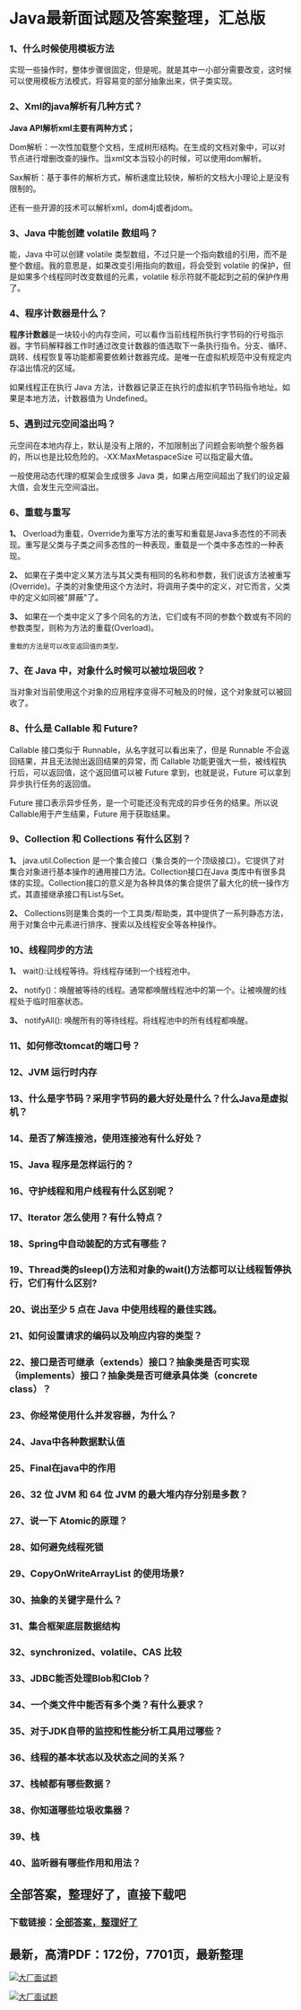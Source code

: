 # Java最新面试题及答案整理，汇总版







### 1、什么时候使用模板方法

实现一些操作时，整体步骤很固定，但是呢。就是其中一小部分需要改变，这时候可以使用模板方法模式，将容易变的部分抽象出来，供子类实现。


### 2、Xml的java解析有几种方式？

**Java API解析xml主要有两种方式；**

Dom解析：一次性加载整个文档，生成树形结构。在生成的文档对象中，可以对节点进行增删改查的操作。当xml文本当较小的时候，可以使用dom解析。

Sax解析：基于事件的解析方式，解析速度比较快，解析的文档大小理论上是没有限制的。

还有一些开源的技术可以解析xml，dom4j或者jdom。


### 3、Java 中能创建 volatile 数组吗？

能，Java 中可以创建 volatile 类型数组，不过只是一个指向数组的引用，而不是整个数组。我的意思是，如果改变引用指向的数组，将会受到 volatile 的保护，但是如果多个线程同时改变数组的元素，volatile 标示符就不能起到之前的保护作用了。


### 4、程序计数器是什么？

**程序计数器**是一块较小的内存空间，可以看作当前线程所执行字节码的行号指示器。字节码解释器工作时通过改变计数器的值选取下一条执行指令。分支、循环、跳转、线程恢复等功能都需要依赖计数器完成。是唯一在虚拟机规范中没有规定内存溢出情况的区域。

如果线程正在执行 Java 方法，计数器记录正在执行的虚拟机字节码指令地址。如果是本地方法，计数器值为 Undefined。


### 5、遇到过元空间溢出吗？

元空间在本地内存上，默认是没有上限的，不加限制出了问题会影响整个服务器的，所以也是比较危险的。-XX:MaxMetaspaceSize 可以指定最大值。

一般使用动态代理的框架会生成很多 Java 类，如果占用空间超出了我们的设定最大值，会发生元空间溢出。


### 6、重载与重写

**1、** Overload为重载，Override为重写方法的重写和重载是Java多态性的不同表现。重写是父类与子类之间多态性的一种表现，重载是一个类中多态性的一种表现。

**2、** 如果在子类中定义某方法与其父类有相同的名称和参数，我们说该方法被重写 (Override)。子类的对象使用这个方法时，将调用子类中的定义，对它而言，父类中的定义如同被"屏蔽"了。

**3、** 如果在一个类中定义了多个同名的方法，它们或有不同的参数个数或有不同的参数类型，则称为方法的重载(Overload)。

```
重载的方法是可以改变返回值的类型。
```


### 7、在 Java 中，对象什么时候可以被垃圾回收？

当对象对当前使用这个对象的应用程序变得不可触及的时候，这个对象就可以被回收了。


### 8、什么是 Callable 和 Future?

Callable 接口类似于 Runnable，从名字就可以看出来了，但是 Runnable 不会返回结果，并且无法抛出返回结果的异常，而 Callable 功能更强大一些，被线程执行后，可以返回值，这个返回值可以被 Future 拿到，也就是说，Future 可以拿到异步执行任务的返回值。

Future 接口表示异步任务，是一个可能还没有完成的异步任务的结果。所以说 Callable用于产生结果，Future 用于获取结果。


### 9、Collection 和 Collections 有什么区别？

**1、** java.util.Collection 是一个集合接口（集合类的一个顶级接口）。它提供了对集合对象进行基本操作的通用接口方法。Collection接口在Java 类库中有很多具体的实现。Collection接口的意义是为各种具体的集合提供了最大化的统一操作方式，其直接继承接口有List与Set。

**2、** Collections则是集合类的一个工具类/帮助类，其中提供了一系列静态方法，用于对集合中元素进行排序、搜索以及线程安全等各种操作。


### 10、线程同步的方法

**1、** wait():让线程等待。将线程存储到一个线程池中。

**2、** notify()：唤醒被等待的线程。通常都唤醒线程池中的第一个。让被唤醒的线程处于临时阻塞状态。

**3、** notifyAll(): 唤醒所有的等待线程。将线程池中的所有线程都唤醒。


### 11、如何修改tomcat的端口号？
### 12、JVM 运行时内存
### 13、什么是字节码？采用字节码的最大好处是什么？什么Java是虚拟机？
### 14、是否了解连接池，使用连接池有什么好处？
### 15、Java 程序是怎样运行的？
### 16、守护线程和用户线程有什么区别呢？
### 17、Iterator 怎么使用？有什么特点？
### 18、Spring中自动装配的方式有哪些？
### 19、Thread类的sleep()方法和对象的wait()方法都可以让线程暂停执行，它们有什么区别?
### 20、说出至少 5 点在 Java 中使用线程的最佳实践。
### 21、如何设置请求的编码以及响应内容的类型？
### 22、接口是否可继承（extends）接口？抽象类是否可实现（implements）接口？抽象类是否可继承具体类（concrete class）？
### 23、你经常使用什么并发容器，为什么？
### 24、Java中各种数据默认值
### 25、Final在java中的作用
### 26、32 位 JVM 和 64 位 JVM 的最大堆内存分别是多数？
### 27、说一下 Atomic的原理？
### 28、如何避免线程死锁
### 29、CopyOnWriteArrayList 的使用场景?
### 30、抽象的关键字是什么？
### 31、集合框架底层数据结构
### 32、synchronized、volatile、CAS 比较
### 33、JDBC能否处理Blob和Clob？
### 34、一个类文件中能否有多个类？有什么要求？
### 35、对于JDK自带的监控和性能分析工具用过哪些？
### 36、线程的基本状态以及状态之间的关系？
### 37、栈帧都有哪些数据？
### 38、你知道哪些垃圾收集器？
### 39、栈
### 40、监听器有哪些作用和用法？




## 全部答案，整理好了，直接下载吧

### 下载链接：[全部答案，整理好了](https://www.souyunku.com/wp-content/uploads/weixin/githup-weixin-2.png)




## 最新，高清PDF：172份，7701页，最新整理

[![大厂面试题](https://www.souyunku.com/wp-content/uploads/weixin/mst.png "架构师专栏")](https://www.souyunku.com/wp-content/uploads/weixin/githup-weixin.png "架构师专栏")

[![大厂面试题](https://www.souyunku.com/wp-content/uploads/weixin/githup-weixin.png "架构师专栏")](https://www.souyunku.com/wp-content/uploads/weixin/githup-weixin.png "架构师专栏")
